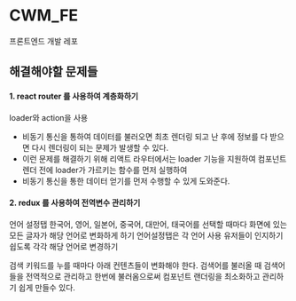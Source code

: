 # CWM_FE

프론트엔드 개발 레포

## 해결해야할 문제들

#### 1. react router 를 사용하여 계층화하기

loader와 action을 사용

- 비동기 통신을 통하여 데이터를 불러오면 최초 렌더링 되고 난 후에 정보를 다 받으면 다시 렌더링이 되는 문제가 발생할 수 있다.
- 이런 문제를 해결하기 위해 리액트 라우터에서는 loader 기능을 지원하여 컴포넌트 렌더 전에 loader가 가르키는 함수를 먼저 실행하여
- 비동기 통신을 통한 데이터 얻기를 먼저 수행할 수 있게 도와준다.

#### 2. redux 를 사용하여 전역변수 관리하기

언어 설정탭
한국어, 영어, 일본어, 중국어, 대만어, 태국어를 선택할 때마다 화면에 있는 모든 글자가 해당 언어로 변화하게 하기
언어설정탭은 각 언어 사용 유저들이 인지하기 쉽도록 각각 해당 언어로 변경하기

검색 키워드를 누를 때마다 아래 컨텐츠들이 변화해야 한다.
검색어를 불러올 때 검색어들을 전역적으로 관리하고 한번에 불러옴으로써 컴포넌트 랜더링을 최소화하고 관리하기 쉽게 만들수 있다.
